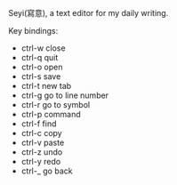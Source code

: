 Seyi(寫意), a text editor for my daily writing.

Key bindings:
- ctrl-w close
- ctrl-q quit
- ctrl-o open
- ctrl-s save
- ctrl-t new tab
- ctrl-g go to line number
- ctrl-r go to symbol
- ctrl-p command
- ctrl-f find
- ctrl-c copy
- ctrl-v paste
- ctrl-z undo
- ctrl-y redo
- ctrl-_ go back
